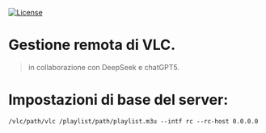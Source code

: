 [![License](https://img.shields.io/badge/License-GPLv3-green.svg)](https://github.com/losciuto/vlcremote/blob/master/LICENSE)
# Gestione remota di VLC.
> in collaborazione con DeepSeek e chatGPT5.

# Impostazioni di base del server:

```
/vlc/path/vlc /playlist/path/playlist.m3u --intf rc --rc-host 0.0.0.0
```
